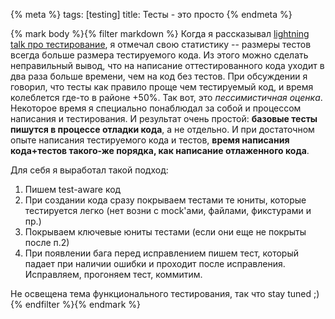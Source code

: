 {% meta %}
    tags: [testing]
    title: Тесты - это просто
{% endmeta %}

{% mark body %}{% filter markdown %}
Когда я рассказывал [lightning talk про тестирование](http://www.rupy.ru/member/5/#paper-37), я отмечал свою статистику
-- размеры тестов всегда больше размера тестируемого кода. Из этого можно
сделать неправильный вывод, что на написание оттестированного кода уходит
в два раза больше времени, чем на код без тестов. При обсуждении я говорил,
что тесты как правило проще чем тестируемый код, и время колеблется где-то
в районе +50%. Так вот, это *пессимистичная оценка*. Некоторое время я специально понаблюдал за собой и процессом написания и тестирования. И результат очень простой: **базовые тесты пишутся в
процессе отладки кода**, а не отдельно. И при достаточном опыте написания
тестируемого кода и тестов, **время написания кода+тестов такого-же порядка,
как написание отлаженного кода**.

Для себя я выработал такой подход:
 
 1. Пишем test-aware код
 2. При создании кода сразу покрываем тестами те юниты, которые тестируется
    легко (нет возни с mock'ами, файлами, фикстурами и пр.)
 3. Покрываем ключевые юниты тестами (если они еще не покрыты после п.2)
 4. При появлении бага перед исправлением пишем тест, который падает при
    наличии ошибки и проходит после исправления. Исправляем, прогоняем тест,
    коммитим.

Не освещена тема функционального тестирования, так что stay tuned ;)
{% endfilter %}{% endmark %}
